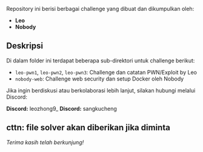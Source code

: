 
Repository ini berisi berbagai challenge yang dibuat dan dikumpulkan oleh:

* **Leo**
* **Nobody**

## Deskripsi

Di dalam folder ini terdapat beberapa sub-direktori untuk challenge berikut:

* `leo-pwn1`, `leo-pwn2`, `leo-pwn3`: Challenge dan catatan PWN/Exploit by Leo
* `nobody-web`: Challenge web security dan setup Docker oleh Nobody


Jika ingin berdiskusi atau berkolaborasi lebih lanjut, silakan hubungi melalui Discord:

**Discord:** leozhong9_
**Discord:** sangkucheng


cttn: file solver akan diberikan jika diminta
---

*Terima kasih telah berkunjung!*
